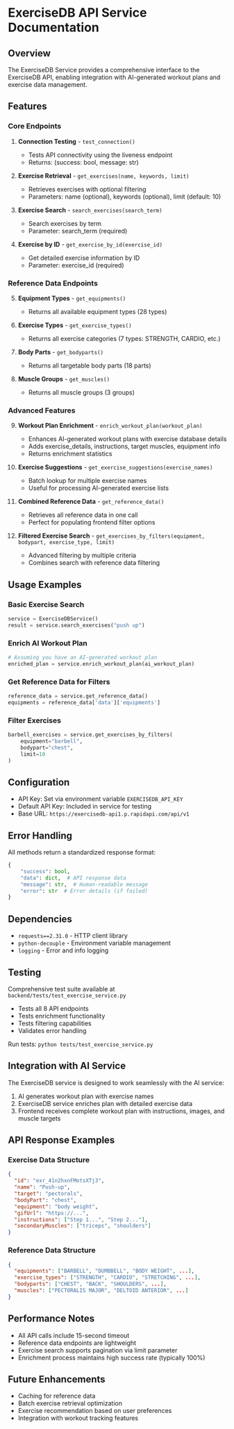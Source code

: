 # ExerciseDB API Service Documentation

## Overview
The ExerciseDB Service provides a comprehensive interface to the ExerciseDB API, enabling integration with AI-generated workout plans and exercise data management.

## Features

### Core Endpoints
1. **Connection Testing** - `test_connection()`
   - Tests API connectivity using the liveness endpoint
   - Returns: (success: bool, message: str)

2. **Exercise Retrieval** - `get_exercises(name, keywords, limit)`
   - Retrieves exercises with optional filtering
   - Parameters: name (optional), keywords (optional), limit (default: 10)

3. **Exercise Search** - `search_exercises(search_term)`
   - Search exercises by term
   - Parameter: search_term (required)

4. **Exercise by ID** - `get_exercise_by_id(exercise_id)`
   - Get detailed exercise information by ID
   - Parameter: exercise_id (required)

### Reference Data Endpoints
5. **Equipment Types** - `get_equipments()`
   - Returns all available equipment types (28 types)

6. **Exercise Types** - `get_exercise_types()`
   - Returns all exercise categories (7 types: STRENGTH, CARDIO, etc.)

7. **Body Parts** - `get_bodyparts()`
   - Returns all targetable body parts (18 parts)

8. **Muscle Groups** - `get_muscles()`
   - Returns all muscle groups (3 groups)

### Advanced Features
9. **Workout Plan Enrichment** - `enrich_workout_plan(workout_plan)`
   - Enhances AI-generated workout plans with exercise database details
   - Adds exercise_details, instructions, target muscles, equipment info
   - Returns enrichment statistics

10. **Exercise Suggestions** - `get_exercise_suggestions(exercise_names)`
    - Batch lookup for multiple exercise names
    - Useful for processing AI-generated exercise lists

11. **Combined Reference Data** - `get_reference_data()`
    - Retrieves all reference data in one call
    - Perfect for populating frontend filter options

12. **Filtered Exercise Search** - `get_exercises_by_filters(equipment, bodypart, exercise_type, limit)`
    - Advanced filtering by multiple criteria
    - Combines search with reference data filtering

## Usage Examples

### Basic Exercise Search
```python
service = ExerciseDBService()
result = service.search_exercises("push up")
```

### Enrich AI Workout Plan
```python
# Assuming you have an AI-generated workout plan
enriched_plan = service.enrich_workout_plan(ai_workout_plan)
```

### Get Reference Data for Filters
```python
reference_data = service.get_reference_data()
equipments = reference_data['data']['equipments']
```

### Filter Exercises
```python
barbell_exercises = service.get_exercises_by_filters(
    equipment="barbell", 
    bodypart="chest", 
    limit=10
)
```

## Configuration
- API Key: Set via environment variable `EXERCISEDB_API_KEY`
- Default API Key: Included in service for testing
- Base URL: `https://exercisedb-api1.p.rapidapi.com/api/v1`

## Error Handling
All methods return a standardized response format:
```python
{
    "success": bool,
    "data": dict,  # API response data
    "message": str,  # Human-readable message
    "error": str  # Error details (if failed)
}
```

## Dependencies
- `requests==2.31.0` - HTTP client library
- `python-decouple` - Environment variable management
- `logging` - Error and info logging

## Testing
Comprehensive test suite available at `backend/tests/test_exercise_service.py`
- Tests all 8 API endpoints
- Tests enrichment functionality
- Tests filtering capabilities
- Validates error handling

Run tests: `python tests/test_exercise_service.py`

## Integration with AI Service
The ExerciseDB service is designed to work seamlessly with the AI service:
1. AI generates workout plan with exercise names
2. ExerciseDB service enriches plan with detailed exercise data
3. Frontend receives complete workout plan with instructions, images, and muscle targets

## API Response Examples

### Exercise Data Structure
```json
{
  "id": "exr_41n2hxnFMotsXTj3",
  "name": "Push-up",
  "target": "pectorals",
  "bodyPart": "chest",
  "equipment": "body weight",
  "gifUrl": "https://...",
  "instructions": ["Step 1...", "Step 2..."],
  "secondaryMuscles": ["triceps", "shoulders"]
}
```

### Reference Data Structure
```json
{
  "equipments": ["BARBELL", "DUMBBELL", "BODY WEIGHT", ...],
  "exercise_types": ["STRENGTH", "CARDIO", "STRETCHING", ...],
  "bodyparts": ["CHEST", "BACK", "SHOULDERS", ...],
  "muscles": ["PECTORALIS MAJOR", "DELTOID ANTERIOR", ...]
}
```

## Performance Notes
- All API calls include 15-second timeout
- Reference data endpoints are lightweight
- Exercise search supports pagination via limit parameter
- Enrichment process maintains high success rate (typically 100%)

## Future Enhancements
- Caching for reference data
- Batch exercise retrieval optimization  
- Exercise recommendation based on user preferences
- Integration with workout tracking features